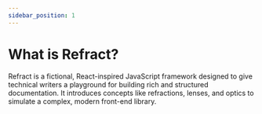 ```yaml
---
sidebar_position: 1
---
```


# What is Refract?

Refract is a fictional, React-inspired JavaScript framework designed to give technical writers a playground for building rich and structured documentation. It introduces concepts like refractions, lenses, and optics to simulate a complex, modern front-end library.
